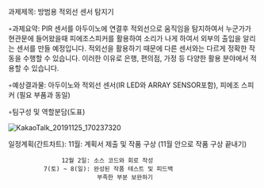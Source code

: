 과제제목: 방범용 적외선 센서 탐지기

◦과제요약: PIR 센서를 아두이노에 연결후 적외선으로 움직임을 탐지하여서 누군가가 현관문에 들어왔을때 피에조스피커를 활용하여
소리가 나게 하여서 외부의 출입을 알리는 센서를 만들 예정입니다. 적외선을 활용하기 때문에 다른 센서와는 다르게 정확한 작동을 수행할 수 있습니다.
이러한 이유로 은행, 편의점, 가정 등 다양한 활용 분야에서 적용할 수 있습니다. 

◦예상결과물: 아두이노와 적외선 센서(IR LED와 ARRAY SENSOR포함), 피에조 스피커 (필요 부품과 동일)

◦팀구성 및 역할분담(도표) 


![KakaoTalk_20191125_170237320](https://user-images.githubusercontent.com/50907298/69522790-a4600c80-0fa5-11ea-92a9-60e85045c988.jpg)


일정계획(간트차트): 11월: 계획서 제출 및 작품 구상
                        (11월 안으로 작품 구상 끝내기)
                   
                   12월 2일: 소스 코드와 회로 작성
              7(토) ~ 8(일): 완성된 작품 테스트 및 피드백
                             부족한 부분 보완하기
                             
